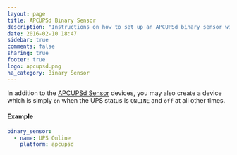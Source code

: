 ```yaml
---
layout: page
title: APCUPSd Binary Sensor
description: "Instructions on how to set up an APCUPSd binary sensor within Home Assistant."
date: 2016-02-10 18:47
sidebar: true
comments: false
sharing: true
footer: true
logo: apcupsd.png
ha_category: Binary Sensor
---
```


In addition to the [APCUPSd Sensor](/components/sensor.apcupsd/) devices, you may also create a device which is simply `on` when the UPS status is `ONLINE` and `off` at all other times.

#### Example

```yaml
binary_sensor:
  - name: UPS Online
    platform: apcupsd
```
